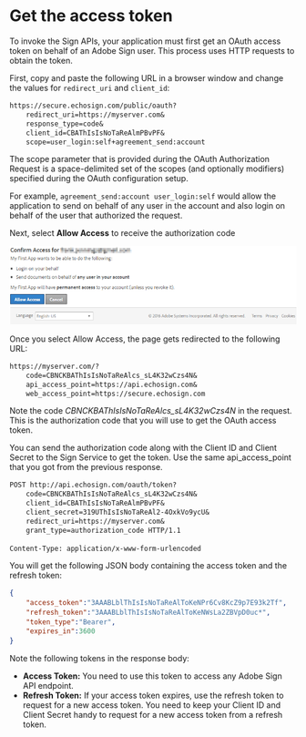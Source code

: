 # Get the access token

To invoke the Sign APIs, your application must first get an OAuth access token on behalf of an Adobe Sign user. This process uses HTTP requests to obtain the token.

First, copy and paste the following URL in a browser window and change the values for  `redirect_uri` and `client_id`:

```
https://secure.echosign.com/public/oauth?
    redirect_uri=https://myserver.com&
    response_type=code&
    client_id=CBAThIsIsNoTaReAlmPBvPF&
    scope=user_login:self+agreement_send:account
```
The scope parameter that is provided during the OAuth Authorization Request is a space-delimited set of the scopes (and optionally modifiers) specified during the OAuth configuration setup.

For example, `agreement_send:account user_login:self` would allow the application to send on behalf of any user in the account and also login on behalf of the user that authorized the request.

Next, select **Allow Access** to receive the authorization code

![Receive the authorization code](../img/sign_gstarted_6.png)

Once you select Allow Access, the page gets redirected to the following URL:

```
https://myserver.com/?
    code=CBNCKBAThIsIsNoTaReAlcs_sL4K32wCzs4N&
    api_access_point=https://api.echosign.com&
    web_access_point=https://secure.echosign.com
```

Note the code _CBNCKBAThIsIsNoTaReAlcs_sL4K32wCzs4N_ in the request. This is the authorization code that you will use to get the OAuth access token.

You can send the authorization code along with the Client ID and Client Secret to the Sign Service to get the token. Use the same api_access_point that you got from the previous response.

```
POST http://api.echosign.com/oauth/token?
    code=CBNCKBAThIsIsNoTaReAlcs_sL4K32wCzs4N&
    client_id=CBAThIsIsNoTaReAlmPBvPF&
    client_secret=319UThIsIsNoTaReAl2-4OxkVo9ycU&
    redirect_uri=https://myserver.com&
    grant_type=authorization_code HTTP/1.1

Content-Type: application/x-www-form-urlencoded
```

You will get the following JSON body containing the access token and the refresh token:

```json
{
    "access_token":"3AAABLblThIsIsNoTaReAlToKeNPr6Cv8KcZ9p7E93k2Tf",
    "refresh_token":"3AAABLblThIsIsNoTaReAlToKeNWsLa2ZBVpD0uc*",
    "token_type":"Bearer",
    "expires_in":3600
}
```

Note the following tokens in the response body:

- **Access Token:** You need to use this token to access any Adobe Sign API endpoint.
- **Refresh Token:** If your access token expires, use the refresh token to request for a new access token. You need to keep your Client ID and Client Secret handy to request for a new access token from a refresh token.

